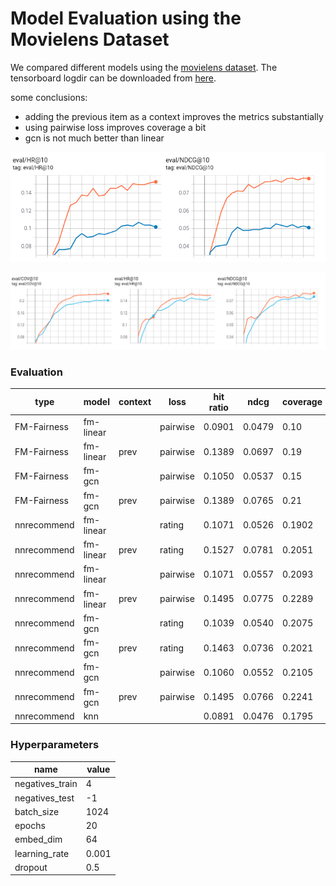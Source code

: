 
# Model Evaluation using the Movielens Dataset

We compared different models using the [movielens dataset](https://www.kaggle.com/prajitdatta/movielens-100k-dataset/). The tensorboard logdir can be downloaded from [here](./tensorboard.zip).

some conclusions:
* adding the previous item as a context improves the metrics substantially
* using pairwise loss improves coverage a bit
* gcn is not much better than linear

![comparing fm-linear without context with previous movie context](./linear_prev.png)

![comparing fm-gcn rating loss with pairwise loss](./gcn_pairwise.png)

### Evaluation

| type | model | context | loss | hit ratio | ndcg | coverage |
| --- | -- | --- | --- | --- | --- | --- |
| FM-Fairness | fm-linear |  | pairwise | 0.0901 | 0.0479 | 0.10
| FM-Fairness | fm-linear | prev | pairwise | 0.1389 | 0.0697 | 0.19 |
| FM-Fairness | fm-gcn |  | pairwise | 0.1050 | 0.0537 |  0.15 
| FM-Fairness | fm-gcn | prev | pairwise | 0.1389 | 0.0765 | 0.21 | 
| nnrecommend | fm-linear |  | rating | 0.1071 | 0.0526 | 0.1902 | 
| nnrecommend | fm-linear | prev | rating | 0.1527 | 0.0781 | 0.2051
| nnrecommend | fm-linear |  | pairwise | 0.1071 | 0.0557 | 0.2093
| nnrecommend | fm-linear | prev | pairwise | 0.1495 | 0.0775 | 0.2289
| nnrecommend | fm-gcn |  | rating | 0.1039 | 0.0540 | 0.2075
| nnrecommend | fm-gcn | prev | rating | 0.1463 | 0.0736 | 0.2021
| nnrecommend | fm-gcn |  | pairwise | 0.1060 | 0.0552 | 0.2105
| nnrecommend | fm-gcn | prev | pairwise | 0.1495 | 0.0766 | 0.2241
| nnrecommend | knn |  |  | 0.0891 | 0.0476 | 0.1795

### Hyperparameters

| name | value |
| --- | --- |
| negatives_train | 4 |
| negatives_test | -1 |
| batch_size | 1024 |
| epochs | 20 |
| embed_dim | 64 |
| learning_rate | 0.001 |
| dropout | 0.5 |